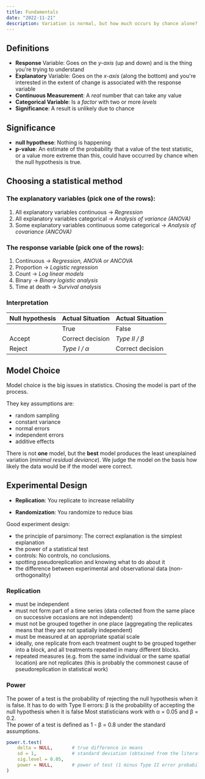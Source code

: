```yaml
---
title: Fundamentals
date: "2022-11-21"
description: Variation is normal, but how much occurs by chance alone?  Statistics answers this question.
---
```


## Definitions

* **Response** Variable: Goes on the *y-axis* (up and down) and is the thing you're trying to understand
* **Explanatory** Variable: Goes on the *x-axis* (along the bottom) and you're interested in the extent of change is associated with the response variable
* **Continuous Measurement**: A *real* number that can take any value
* **Categorical Variable**: Is a *factor* with two or more *levels*
* **Significance**: A result is unlikely due to chance

## Significance

* **null hypothese**: Nothing is happening
* **p-value**: An estimate of the probability that a value of the test statistic, or a value more extreme than this, could have occurred by chance when the null hypothesis is true.

## Choosing a statistical method

### The explanatory variables (pick one of the rows):

1. All explanatory variables continuous → *Regression*
1. All explanatory variables categorical → *Analysis of variance (ANOVA)*
1. Some explanatory variables continuous some categorical → *Analysis of covariance (ANCOVA)*

### The response variable (pick one of the rows):

1. Continuous → *Regression, ANOVA or ANCOVA*
1. Proportion → *Logistic regression*
1. Count → *Log linear models*
1. Binary → *Binary logistic analysis*
1. Time at death → *Survival analysis*

### Interpretation

Null hypothesis | Actual Situation | Actual Situation
---|---|---
 | | True |  False
Accept | Correct decision | *Type II / β*
Reject | *Type I / α* | Correct decision

## Model Choice

Model choice is the big issues in statistics.  Chosing the model is part of the process.

They key assumptions are:

* random sampling
* constant variance
* normal errors
* independent errors
* additive effects

There is not **one** model, but the **best** model produces the least unexplained variation (*minimal residual deviance*).
We judge the model on the basis how likely the data would be if the model were correct.

## Experimental Design

* **Replication**: You replicate to increase reliability

* **Randomization**: You randomize to reduce bias

Good experiment design:

* the principle of parsimony: The correct explanation is the simplest explanation
* the power of a statistical test
* controls: No controls, no conclusions.
* spotting pseudoreplication and knowing what to do about it
* the difference between experimental and observational data (non-orthogonality)

### Replication

* must be independent
* must not form part of a time series (data collected from the same place on successive occasions are not independent)
* must not be grouped together in one place (aggregating the replicates means that they are not spatially independent)
* must be measured at an appropriate spatial scale
* ideally, one replicate from each treatment ought to be grouped together into a block, and all treatments repeated in many different blocks.
* repeated measures (e.g. from the same individual or the same spatial location) are not replicates (this is probably the commonest cause of pseudoreplication in statistical work)

### Power

The power of a test is the probability of rejecting the null hypothesis when it is false. It has to do with Type II errors: β is the probability of accepting the null hypothesis when it is false
Most statisticians work with α = 0.05 and β = 0.2.  
The power of a test is defined as 1 - β = 0.8 under the standard assumptions.

```r
power.t.test(
	delta = NULL,   	# true difference in means
	sd = 1, 			# standard deviation (obtained from the literature or from a small pilot experiment)
	sig.level = 0.05,
    power = NULL,		# power of test (1 minus Type II error probability)
)
```